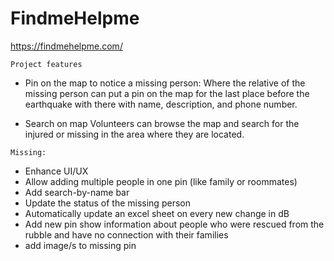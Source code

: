 # FindmeHelpme

https://findmehelpme.com/
```
Project features
```

 - Pin on the map to notice a missing person:
Where the relative of the missing person can put a pin on the map for the last place before the earthquake with there with name, description, and phone number.

 - Search on map 
Volunteers can browse the map and search for the injured or missing in the area where they are located.

```
Missing:
```
 - Enhance UI/UX
 - Allow adding multiple people in one pin (like family or roommates)
 - Add search-by-name bar
 - Update the status of the missing person 
 - Automatically update an excel sheet on every new change in dB
 - Add new pin show information about people who were rescued from the rubble and have no connection with their families
 - add image/s to missing pin
 
